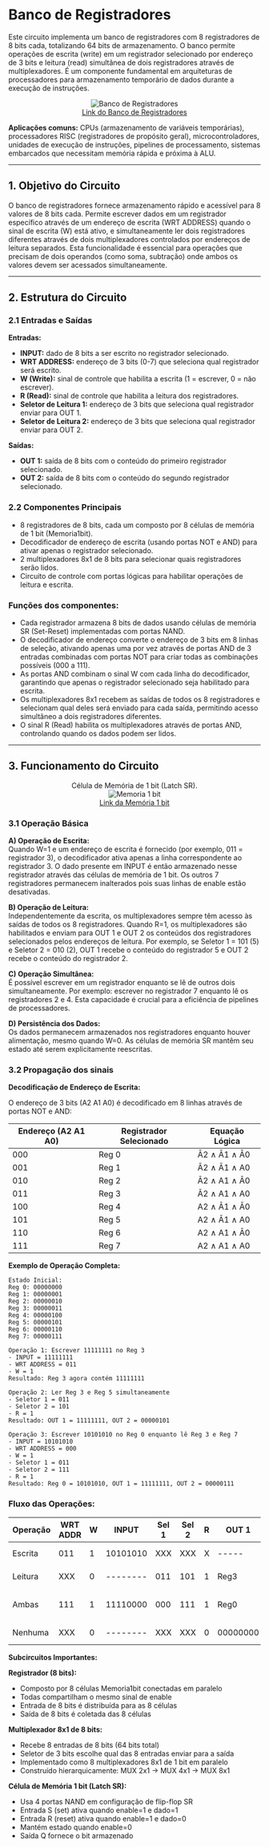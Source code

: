 # Banco de Registradores

Este circuito implementa um banco de registradores com 8 registradores de 8 bits cada, totalizando 64 bits de armazenamento. O banco permite operações de escrita (write) em um registrador selecionado por endereço de 3 bits e leitura (read) simultânea de dois registradores através de multiplexadores. É um componente fundamental em arquiteturas de processadores para armazenamento temporário de dados durante a execução de instruções.

<p align="center">
  <img src="./Imagens/BancoRegistradores.png" alt="Banco de Registradores"><br>
  <a href="./Banco de Regs.circ">Link do Banco de Registradores</a>
</p>

**Aplicações comuns:** CPUs (armazenamento de variáveis temporárias), processadores RISC (registradores de propósito geral), microcontroladores, unidades de execução de instruções, pipelines de processamento, sistemas embarcados que necessitam memória rápida e próxima à ALU.

---

## 1. Objetivo do Circuito

O banco de registradores fornece armazenamento rápido e acessível para 8 valores de 8 bits cada. Permite escrever dados em um registrador específico através de um endereço de escrita (WRT ADDRESS) quando o sinal de escrita (W) está ativo, e simultaneamente ler dois registradores diferentes através de dois multiplexadores controlados por endereços de leitura separados. Esta funcionalidade é essencial para operações que precisam de dois operandos (como soma, subtração) onde ambos os valores devem ser acessados simultaneamente.

---

## 2. Estrutura do Circuito

### 2.1 Entradas e Saídas
**Entradas:**
- **INPUT:** dado de 8 bits a ser escrito no registrador selecionado.
- **WRT ADDRESS:** endereço de 3 bits (0-7) que seleciona qual registrador será escrito.
- **W (Write):** sinal de controle que habilita a escrita (1 = escrever, 0 = não escrever).
- **R (Read):** sinal de controle que habilita a leitura dos registradores.
- **Seletor de Leitura 1:** endereço de 3 bits que seleciona qual registrador enviar para OUT 1.
- **Seletor de Leitura 2:** endereço de 3 bits que seleciona qual registrador enviar para OUT 2.

**Saídas:**
- **OUT 1:** saída de 8 bits com o conteúdo do primeiro registrador selecionado.
- **OUT 2:** saída de 8 bits com o conteúdo do segundo registrador selecionado.

### 2.2 Componentes Principais

- 8 registradores de 8 bits, cada um composto por 8 células de memória de 1 bit (Memoria1bit).
- Decodificador de endereço de escrita (usando portas NOT e AND) para ativar apenas o registrador selecionado.
- 2 multiplexadores 8x1 de 8 bits para selecionar quais registradores serão lidos.
- Circuito de controle com portas lógicas para habilitar operações de leitura e escrita.

### **Funções dos componentes:**
- Cada registrador armazena 8 bits de dados usando células de memória SR (Set-Reset) implementadas com portas NAND.
- O decodificador de endereço converte o endereço de 3 bits em 8 linhas de seleção, ativando apenas uma por vez através de portas AND de 3 entradas combinadas com portas NOT para criar todas as combinações possíveis (000 a 111).
- As portas AND combinam o sinal W com cada linha do decodificador, garantindo que apenas o registrador selecionado seja habilitado para escrita.
- Os multiplexadores 8x1 recebem as saídas de todos os 8 registradores e selecionam qual deles será enviado para cada saída, permitindo acesso simultâneo a dois registradores diferentes.
- O sinal R (Read) habilita os multiplexadores através de portas AND, controlando quando os dados podem ser lidos.

---

## 3. Funcionamento do Circuito

<p align="center">
  Célula de Memória de 1 bit (Latch SR).<br>
  <img src="./Imagens/Memoria1bit.png" alt="Memoria 1 bit"><br>
  <a href="./Memoria1bit.circ">Link da Memória 1 bit</a>
</p>

### 3.1 Operação Básica

**A) Operação de Escrita:**  
Quando W=1 e um endereço de escrita é fornecido (por exemplo, 011 = registrador 3), o decodificador ativa apenas a linha correspondente ao registrador 3. O dado presente em INPUT é então armazenado nesse registrador através das células de memória de 1 bit. Os outros 7 registradores permanecem inalterados pois suas linhas de enable estão desativadas.

**B) Operação de Leitura:**  
Independentemente da escrita, os multiplexadores sempre têm acesso às saídas de todos os 8 registradores. Quando R=1, os multiplexadores são habilitados e enviam para OUT 1 e OUT 2 os conteúdos dos registradores selecionados pelos endereços de leitura. Por exemplo, se Seletor 1 = 101 (5) e Seletor 2 = 010 (2), OUT 1 recebe o conteúdo do registrador 5 e OUT 2 recebe o conteúdo do registrador 2.

**C) Operação Simultânea:**  
É possível escrever em um registrador enquanto se lê de outros dois simultaneamente. Por exemplo: escrever no registrador 7 enquanto lê os registradores 2 e 4. Esta capacidade é crucial para a eficiência de pipelines de processadores.

**D) Persistência dos Dados:**  
Os dados permanecem armazenados nos registradores enquanto houver alimentação, mesmo quando W=0. As células de memória SR mantêm seu estado até serem explicitamente reescritas.

### 3.2 Propagação dos sinais

**Decodificação de Endereço de Escrita:**

O endereço de 3 bits (A2 A1 A0) é decodificado em 8 linhas através de portas NOT e AND:

| Endereço (A2 A1 A0) | Registrador Selecionado | Equação Lógica |
|---------------------|-------------------------|----------------|
| 000                 | Reg 0                   | Ā2 ∧ Ā1 ∧ Ā0 |
| 001                 | Reg 1                   | Ā2 ∧ Ā1 ∧ A0 |
| 010                 | Reg 2                   | Ā2 ∧ A1 ∧ Ā0 |
| 011                 | Reg 3                   | Ā2 ∧ A1 ∧ A0 |
| 100                 | Reg 4                   | A2 ∧ Ā1 ∧ Ā0 |
| 101                 | Reg 5                   | A2 ∧ Ā1 ∧ A0 |
| 110                 | Reg 6                   | A2 ∧ A1 ∧ Ā0 |
| 111                 | Reg 7                   | A2 ∧ A1 ∧ A0 |

**Exemplo de Operação Completa:**

```
Estado Inicial:
Reg 0: 00000000
Reg 1: 00000001
Reg 2: 00000010
Reg 3: 00000011
Reg 4: 00000100
Reg 5: 00000101
Reg 6: 00000110
Reg 7: 00000111

Operação 1: Escrever 11111111 no Reg 3
- INPUT = 11111111
- WRT ADDRESS = 011
- W = 1
Resultado: Reg 3 agora contém 11111111

Operação 2: Ler Reg 3 e Reg 5 simultaneamente
- Seletor 1 = 011
- Seletor 2 = 101
- R = 1
Resultado: OUT 1 = 11111111, OUT 2 = 00000101

Operação 3: Escrever 10101010 no Reg 0 enquanto lê Reg 3 e Reg 7
- INPUT = 10101010
- WRT ADDRESS = 000
- W = 1
- Seletor 1 = 011
- Seletor 2 = 111
- R = 1
Resultado: Reg 0 = 10101010, OUT 1 = 11111111, OUT 2 = 00000111
```

### Fluxo das Operações:

| Operação | WRT ADDR | W | INPUT | Sel 1 | Sel 2 | R | OUT 1 | OUT 2 | Descrição |
|----------|----------|---|-------|-------|-------|---|-------|-------|-----------|
| Escrita  | 011      | 1 | 10101010 | XXX | XXX | X | ----- | ----- | Escreve no Reg 3 |
| Leitura  | XXX      | 0 | -------- | 011 | 101 | 1 | Reg3  | Reg5  | Lê Reg 3 e 5 |
| Ambas    | 111      | 1 | 11110000 | 000 | 111 | 1 | Reg0  | Reg7  | Escreve em Reg 7, lê 0 e 7 |
| Nenhuma  | XXX      | 0 | -------- | XXX | XXX | 0 | 00000000 | 00000000 | Sem operação |

**Subcircuitos Importantes:**

**Registrador (8 bits):**
- Composto por 8 células Memoria1bit conectadas em paralelo
- Todas compartilham o mesmo sinal de enable
- Entrada de 8 bits é distribuída para as 8 células
- Saída de 8 bits é coletada das 8 células

**Multiplexador 8x1 de 8 bits:**
- Recebe 8 entradas de 8 bits (64 bits total)
- Seletor de 3 bits escolhe qual das 8 entradas enviar para a saída
- Implementado como 8 multiplexadores 8x1 de 1 bit em paralelo
- Construído hierarquicamente: MUX 2x1 → MUX 4x1 → MUX 8x1

**Célula de Memória 1 bit (Latch SR):**
- Usa 4 portas NAND em configuração de flip-flop SR
- Entrada S (set) ativa quando enable=1 e dado=1
- Entrada R (reset) ativa quando enable=1 e dado=0
- Mantém estado quando enable=0
- Saída Q fornece o bit armazenado